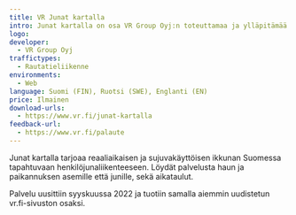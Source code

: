```yaml
---
title: VR Junat kartalla
intro: Junat kartalla on osa VR Group Oyj:n toteuttamaa ja ylläpitämää vr.fi-palvelua.
logo:
developer:
  - VR Group Oyj
traffictypes: 
  - Rautatieliikenne
environments:
  - Web
language: Suomi (FIN), Ruotsi (SWE), Englanti (EN)
price: Ilmainen
download-urls:
  - https://www.vr.fi/junat-kartalla
feedback-url:
  - https://www.vr.fi/palaute
---
```


Junat kartalla tarjoaa reaaliaikaisen ja sujuvakäyttöisen ikkunan Suomessa tapahtuvaan henkilöjunaliikenteeseen. Löydät palvelusta haun ja paikannuksen asemille että junille, sekä aikataulut.

Palvelu uusittiin syyskuussa 2022 ja tuotiin samalla aiemmin uudistetun vr.fi-sivuston osaksi.
